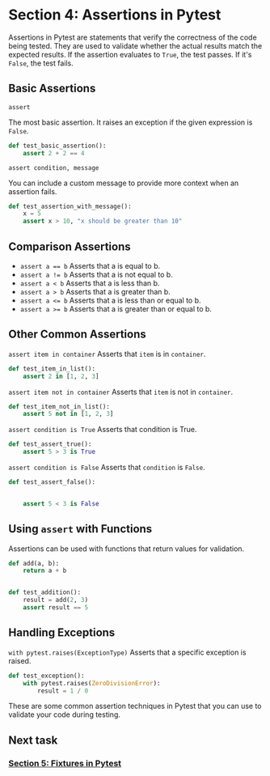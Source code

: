 # Section 4: Assertions in Pytest

Assertions in Pytest are statements that verify the correctness of the code being tested. They are used to validate
whether the actual results match the expected results. If the assertion evaluates to `True`, the test passes. If it's
`False`, the test fails.

## Basic Assertions

`assert`

The most basic assertion. It raises an exception if the given expression is `False`.

```python
def test_basic_assertion():
    assert 2 + 2 == 4
```

`assert condition, message`

You can include a custom message to provide more context when an assertion fails.

```python
def test_assertion_with_message():
    x = 5
    assert x > 10, "x should be greater than 10"
```

## Comparison Assertions

* `assert a == b` Asserts that a is equal to b.
* `assert a != b` Asserts that a is not equal to b.
* `assert a < b` Asserts that a is less than b.
* `assert a > b` Asserts that a is greater than b.
* `assert a <= b` Asserts that a is less than or equal to b.
* `assert a >= b` Asserts that a is greater than or equal to b.

## Other Common Assertions

`assert item in container`
Asserts that `item` is in `container`.

```python
def test_item_in_list():
    assert 2 in [1, 2, 3]
```

`assert item not in container`
Asserts that `item` is not in `container`.

```python
def test_item_not_in_list():
    assert 5 not in [1, 2, 3]
```

`assert condition is True`
Asserts that condition is True.

```python
def test_assert_true():
    assert 5 > 3 is True
```

`assert condition is False`
Asserts that `condition` is `False`.

```python
def test_assert_false():


    assert 5 < 3 is False
```

## Using `assert` with Functions

Assertions can be used with functions that return values for validation.

```python
def add(a, b):
    return a + b


def test_addition():
    result = add(2, 3)
    assert result == 5
```

## Handling Exceptions

`with pytest.raises(ExceptionType)`
Asserts that a specific exception is raised.

```python
def test_exception():
    with pytest.raises(ZeroDivisionError):
        result = 1 / 0
```

These are some common assertion techniques in Pytest that you can use to validate your code during testing.


## Next task
### [Section 5: Fixtures in Pytest][1]

[1]: 05_fixtures.md
